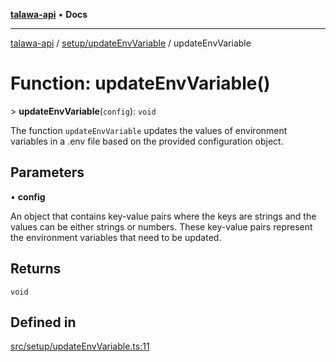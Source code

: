 [**talawa-api**](../../../README.md) • **Docs**

***

[talawa-api](../../../modules.md) / [setup/updateEnvVariable](../README.md) / updateEnvVariable

# Function: updateEnvVariable()

\> **updateEnvVariable**(`config`): `void`

The function `updateEnvVariable` updates the values of environment variables in a .env file based on the provided
configuration object.

## Parameters

• **config**

An object that contains key-value pairs where the keys are strings and the values
can be either strings or numbers. These key-value pairs represent the environment variables that
need to be updated.

## Returns

`void`

## Defined in

[src/setup/updateEnvVariable.ts:11](https://github.com/PalisadoesFoundation/talawa-api/blob/c952c7a3bfd4b8b910fbae10313f5402ade5a9d4/src/setup/updateEnvVariable.ts#L11)
